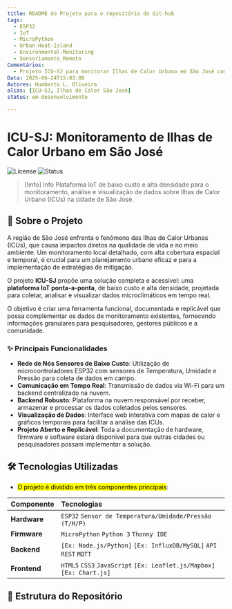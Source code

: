 ```yaml
---
title: README do Projeto para o repositório do Git-hub
tags:
  - ESP32
  - IoT
  - MicroPython
  - Urban-Heat-Island
  - Environmental-Monitoring
  - Sensoriamento_Remoto
Comentários:
  - Projeto ICU-SJ para monitorar Ilhas de Calor Urbano em São José com uma plataforma [[IoT]] de baixo custo, utilizando [[ESP32]] e [[MicroPython]].
Data: 2025-06-24T15:03:00
Autores: Humberto L. Oliveira
alias: [ICU-SJ, Ilhas de Calor São José]
status: em-desenvolvimento

---
```

# ICU-SJ: Monitoramento de Ilhas de Calor Urbano em São José

![License](https://img.shields.io/badge/license-MIT-blue.svg) ![Status](https://img.shields.io/badge/status-em%20desenvolvimento-yellow.svg)

>[!info] Info
>Plataforma IoT de baixo custo e alta densidade para o monitoramento, análise e visualização de dados sobre Ilhas de Calor Urbano (ICUs) na cidade de São José.

## 📄 Sobre o Projeto

A região de São José enfrenta o fenômeno das Ilhas de Calor Urbanas (ICUs), que causa impactos diretos na qualidade de vida e no meio ambiente. Um monitoramento local detalhado, com alta cobertura espacial e temporal, é crucial para um planejamento urbano eficaz e para a implementação de estratégias de mitigação.

O projeto **ICU-SJ** propõe uma solução completa e acessível: uma **plataforma IoT ponta-a-ponta**, de baixo custo e alta densidade, projetada para coletar, analisar e visualizar dados microclimáticos em tempo real.

O objetivo é criar uma ferramenta funcional, documentada e replicável que possa complementar os dados de monitoramento existentes, fornecendo informações granulares para pesquisadores, gestores públicos e a comunidade.

### ✨ Principais Funcionalidades

-   **Rede de Nós Sensores de Baixo Custo**: Utilização de microcontroladores ESP32 com sensores de Temperatura, Umidade e Pressão para coleta de dados em campo.
-   **Comunicação em Tempo Real**: Transmissão de dados via Wi-Fi para um backend centralizado na nuvem.
-   **Backend Robusto**: Plataforma na nuvem responsável por receber, armazenar e processar os dados coletados pelos sensores.
-   **Visualização de Dados**: Interface web interativa com mapas de calor e gráficos temporais para facilitar a análise das ICUs.
-   **Projeto Aberto e Replicável**: Toda a documentação de hardware, firmware e software estará disponível para que outras cidades ou pesquisadores possam implementar a solução.

## 🛠️ Tecnologias Utilizadas

- <mark class="hltr-aqua">O projeto é dividido em três componentes principais</mark>:

| Componente   | Tecnologias                                                            |
| :----------- | :--------------------------------------------------------------------- |
| **Hardware** | `ESP32` `Sensor de Temperatura/Umidade/Pressão (T/H/P)`                |
| **Firmware** | `MicroPython` `Python 3` `Thonny IDE`                                  |
| **Backend**  | `[Ex: Node.js/Python]` `[Ex: InfluxDB/MySQL]` `API REST` `MQTT`        |
| **Frontend** | `HTML5` `CSS3` `JavaScript` `[Ex: Leaflet.js/Mapbox]` `[Ex: Chart.js]` |

## 📂 Estrutura do Repositório